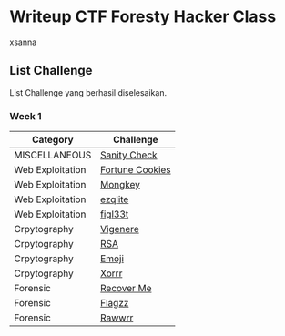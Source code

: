 # Writeup CTF Foresty Hacker Class
xsanna

## List Challenge
List Challenge yang berhasil diselesaikan.

### Week 1
| Category | Challenge |
| --- | --- |
| MISCELLANEOUS | [Sanity Check](/Sanity_Check/)
| Web Exploitation | [Fortune Cookies](/Fortune_Cookies/)
| Web Exploitation | [Mongkey](/Mongkey/)
| Web Exploitation | [ezqlite](/ezqlite/)
| Web Exploitation | [figl33t](/figl33t/)
| Crpytography | [Vigenere](/Vigenere/)
| Crpytography | [RSA](/RSA/)
| Crpytography | [Emoji](/Emoji/)
| Crpytography | [Xorrr](/Xorrr/)
| Forensic | [Recover Me](/RecoverMe/)
| Forensic | [Flagzz](/Flagzz/)
| Forensic | [Rawwrr](/Rawwrr/)

